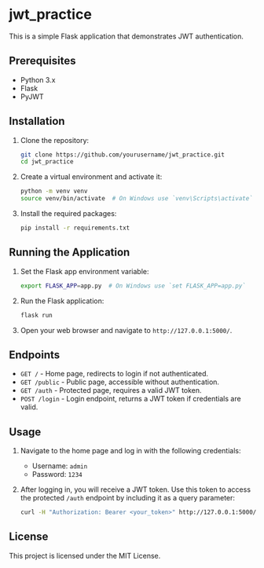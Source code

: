 # jwt_practice

This is a simple Flask application that demonstrates JWT authentication.

## Prerequisites

- Python 3.x
- Flask
- PyJWT

## Installation

1. Clone the repository:

   ```sh
   git clone https://github.com/yourusername/jwt_practice.git
   cd jwt_practice
   ```

2. Create a virtual environment and activate it:

   ```sh
   python -m venv venv
   source venv/bin/activate  # On Windows use `venv\Scripts\activate`
   ```

3. Install the required packages:
   ```sh
   pip install -r requirements.txt
   ```

## Running the Application

1. Set the Flask app environment variable:

   ```sh
   export FLASK_APP=app.py  # On Windows use `set FLASK_APP=app.py`
   ```

2. Run the Flask application:

   ```sh
   flask run
   ```

3. Open your web browser and navigate to `http://127.0.0.1:5000/`.

## Endpoints

- `GET /` - Home page, redirects to login if not authenticated.
- `GET /public` - Public page, accessible without authentication.
- `GET /auth` - Protected page, requires a valid JWT token.
- `POST /login` - Login endpoint, returns a JWT token if credentials are valid.

## Usage

1. Navigate to the home page and log in with the following credentials:

   - Username: `admin`
   - Password: `1234`

2. After logging in, you will receive a JWT token. Use this token to access the protected `/auth` endpoint by including it as a query parameter:
   ```sh
   curl -H "Authorization: Bearer <your_token>" http://127.0.0.1:5000/auth
   ```

## License

This project is licensed under the MIT License.
